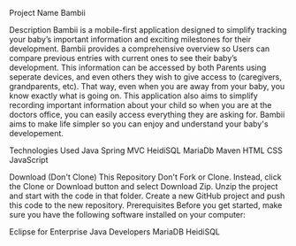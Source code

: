 Project Name
Bambii

Description
Bambii is a mobile-first application designed to simplify tracking your baby’s important information and exciting milestones for their development. Bambii provides a comprehensive overview so Users can compare previous entries with current ones to see their baby’s development. This information can be accessed by both Parents using seperate devices, and even others they wish to give access to (caregivers, grandparents, etc). That way, even when you are away from your baby, you know exactly what is going on. This application also aims to simplify recording important information about your child so when you are at the doctors office, you can easily access everything they are asking for. Bambii aims to make life simpler so you can enjoy and understand your baby's developement.

Technologies Used
Java
Spring MVC
HeidiSQL
MariaDb
Maven
HTML
CSS
JavaScript

Download (Don't Clone) This Repository
Don't Fork or Clone. Instead, click the Clone or Download button and select Download Zip.
Unzip the project and start with the code in that folder.
Create a new GitHub project and push this code to the new repository.
Prerequisites
Before you get started, make sure you have the following software installed on your computer:

Eclipse for Enterprise Java Developers
MariaDB
HeidiSQL
